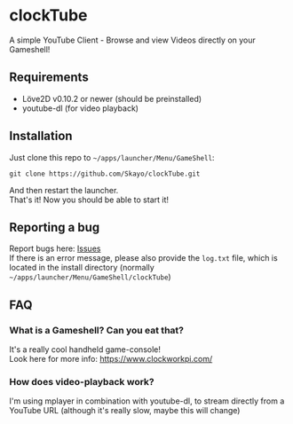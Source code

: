 # clockTube
A simple YouTube Client - Browse and view Videos directly on your Gameshell!

## Requirements

- Löve2D v0.10.2 or newer (should be preinstalled)
- youtube-dl (for video playback)

## Installation

Just clone this repo to ``~/apps/launcher/Menu/GameShell``:
```shell
git clone https://github.com/Skayo/clockTube.git
```
And then restart the launcher.  
That's it! Now you should be able to start it!


## Reporting a bug

Report bugs here: [Issues](https://github.com/Skayo/clockTube/issues)  
If there is an error message, please also provide the ``log.txt`` file, which is located in the install directory (normally ``~/apps/launcher/Menu/GameShell/clockTube``)

## FAQ

### What is a Gameshell? Can you eat that?

It's a really cool handheld game-console!  
Look here for more info: https://www.clockworkpi.com/

### How does video-playback work?

I'm using mplayer in combination with youtube-dl, to stream directly from a YouTube URL (although it's really slow, maybe this will change) 

